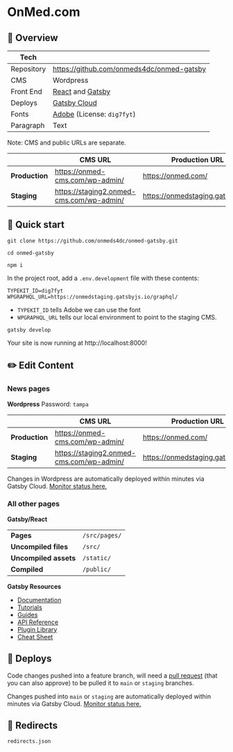 # OnMed.com

## 👀 Overview

| Tech       |                                                                                                            |
| ---------- | ---------------------------------------------------------------------------------------------------------- |
| Repository | https://github.com/onmeds4dc/onmed-gatsby                                                                  |
| CMS        | Wordpress                                                                                                  |
| Front End  | [React](https://react.dev/) and [Gatsby](https://www.gatsbyjs.com/)                                        |
| Deploys    | [Gatsby Cloud](https://www.gatsbyjs.com/dashboard/organization/ecde845d-1818-44f6-a363-1e51415ba69a/sites) |
| Fonts      | [Adobe](https://fonts.adobe.com/my_fonts#web_projects-section) (License: `dig7fyt`)                        |
| Paragraph  | Text                                                                                                       |

Note: CMS and public URLs are separate.

|                | CMS URL                                  | Production URL                    |
| -------------- | ---------------------------------------- | --------------------------------- |
| **Production** | https://onmed-cms.com/wp-admin/          | https://onmed.com/                |
| **Staging**    | https://staging2.onmed-cms.com/wp-admin/ | https://onmedstaging.gatsbyjs.io/ |

## 🚀 Quick start

```shell
git clone https://github.com/onmeds4dc/onmed-gatsby.git
```

```shell
cd onmed-gatsby
```

```shell
npm i
```

In the project root, add a `.env.development` file with these contents:

```shell
TYPEKIT_ID=dig7fyt
WPGRAPHQL_URL=https://onmedstaging.gatsbyjs.io/graphql/
```

-   `TYPEKIT_ID` tells Adobe we can use the font
-   `WPGRAPHQL_URL` tells our local environment to point to the staging CMS.

```shell
gatsby develop
```

Your site is now running at http://localhost:8000!

## ✏️ Edit Content

### News pages

**Wordpress**
Password: `tampa`

|                | CMS URL                                  | Production URL                    |
| -------------- | ---------------------------------------- | --------------------------------- |
| **Production** | https://onmed-cms.com/wp-admin/          | https://onmed.com/                |
| **Staging**    | https://staging2.onmed-cms.com/wp-admin/ | https://onmedstaging.gatsbyjs.io/ |

Changes in Wordpress are automatically deployed within minutes via Gatsby Cloud. [Monitor status here.](https://www.gatsbyjs.com/dashboard/organization/ecde845d-1818-44f6-a363-1e51415ba69a/sites)

### All other pages

**Gatsby/React**

|                       |               |
| --------------------- | ------------- |
| **Pages**             | `/src/pages/` |
| **Uncompiled files**  | `/src/`       |
| **Uncompiled assets** | `/static/`    |
| **Compiled**          | `/public/`    |

**Gatsby Resources**

-   [Documentation](https://www.gatsbyjs.com/docs/?utm_source=starter&utm_medium=readme&utm_campaign=minimal-starter)
-   [Tutorials](https://www.gatsbyjs.com/tutorial/?utm_source=starter&utm_medium=readme&utm_campaign=minimal-starter)
-   [Guides](https://www.gatsbyjs.com/tutorial/?utm_source=starter&utm_medium=readme&utm_campaign=minimal-starter)
-   [API Reference](https://www.gatsbyjs.com/docs/api-reference/?utm_source=starter&utm_medium=readme&utm_campaign=minimal-starter)
-   [Plugin Library](https://www.gatsbyjs.com/plugins?utm_source=starter&utm_medium=readme&utm_campaign=minimal-starter)
-   [Cheat Sheet](https://www.gatsbyjs.com/docs/cheat-sheet/?utm_source=starter&utm_medium=readme&utm_campaign=minimal-starter)

## 🛫 Deploys

Code changes pushed into a feature branch, will need a [pull request](https://github.com/onmeds4dc/onmed-gatsby/pulls) (that you can also approve) to be pulled it to `main` or `staging` branches.

Changes pushed into `main` or `staging` are automatically deployed within minutes via Gatsby Cloud. [Monitor status here.](https://www.gatsbyjs.com/dashboard/organization/ecde845d-1818-44f6-a363-1e51415ba69a/sites)

## 🔁 Redirects

`redirects.json`
